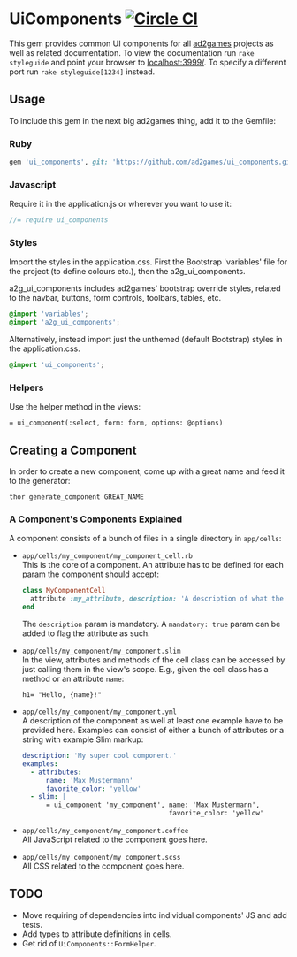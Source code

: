 # UiComponents [![Circle CI](https://circleci.com/gh/ad2games/ui_components.svg?style=svg)](https://circleci.com/gh/ad2games/ui_components)

This gem provides common UI components for all
[ad2games](http://www.ad2games.com/) projects as well as related documentation.
To view the documentation run `rake styleguide` and point your browser to
[localhost:3999/](http://localhost:3999/). To specify a different port
run `rake styleguide[1234]` instead.

## Usage

To include this gem in the next big ad2games thing, add it to the Gemfile:

### Ruby

```ruby
gem 'ui_components', git: 'https://github.com/ad2games/ui_components.git'
```
### Javascript

Require it in the application.js or wherever you want to use it:

```js
//= require ui_components
```
### Styles

Import the styles in the application.css. First the Bootstrap 'variables' file for
the project (to define colours etc.), then the a2g_ui_components.

a2g_ui_components includes ad2games' bootstrap override styles, related to the navbar, buttons,
form controls, toolbars, tables, etc.

```css
@import 'variables';
@import 'a2g_ui_components';
```

Alternatively, instead import just the unthemed (default Bootstrap) styles in the application.css.

```css
@import 'ui_components';
```

### Helpers

Use the helper method in the views:

```slim
= ui_component(:select, form: form, options: @options)
```

## Creating a Component

In order to create a new component, come up with a great name and feed
it to the generator:

```
thor generate_component GREAT_NAME
```

### A Component's Components Explained

A component consists of a bunch of files in a single directory in
`app/cells`:

* `app/cells/my_component/my_component_cell.rb` <br/>
  This is the core of a component. An attribute has to be defined for each
  param the component should accept:

   ```ruby
   class MyComponentCell
     attribute :my_attribute, description: 'A description of what the attribute is for.'
   end
   ```

   The `description` param is mandatory. A `mandatory: true` param can be
   added to flag the attribute as such.

* `app/cells/my_component/my_component.slim` <br/>
  In the view, attributes and methods of the cell class can be accessed
  by just calling them in the view's scope. E.g., given the cell class
  has a method or an attribute `name`:

  ```slim
  h1= "Hello, {name}!"
  ```

* `app/cells/my_component/my_component.yml` <br/>
  A description of the component as well at least one example have to be
  provided here. Examples can consist of either a bunch of attributes or
  a string with example Slim markup:

  ```yaml
  description: 'My super cool component.'
  examples:
    - attributes:
        name: 'Max Mustermann'
        favorite_color: 'yellow'
    - slim: |
        = ui_component 'my_component', name: 'Max Mustermann',
                                       favorite_color: 'yellow'
  ```

* `app/cells/my_component/my_component.coffee` <br/>
  All JavaScript related to the component goes here.

* `app/cells/my_component/my_component.scss` <br/>
  All CSS related to the component goes here.

## TODO

* Move requiring of dependencies into individual components' JS and add
  tests.
* Add types to attribute definitions in cells.
* Get rid of `UiComponents::FormHelper`.
